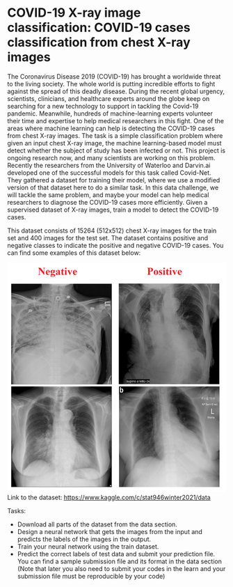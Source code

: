 # COVID-19 X-ray image classification: COVID-19 cases classification from chest X-ray images

The Coronavirus Disease 2019 (COVID-19) has brought a worldwide threat to the living society. The whole world is putting incredible efforts to fight against the spread of this deadly disease. During the recent global urgency, scientists, clinicians, and healthcare experts around the globe keep on searching for a new technology to support in tackling the Covid-19 pandemic. Meanwhile, hundreds of machine-learning experts volunteer their time and expertise to help medical researchers in this fight. One of the areas where machine learning can help is detecting the COVID-19 cases from chest X-ray images. The task is a simple classification problem where given an input chest X-ray image, the machine learning-based model must detect whether the subject of study has been infected or not. This project is ongoing research now, and many scientists are working on this problem. Recently the researchers from the University of Waterloo and Darvin.ai developed one of the successful models for this task called Covid-Net. They gathered a dataset for training their model, where we use a modified version of that dataset here to do a similar task. In this data challenge, we will tackle the same problem, and maybe your model can help medical researchers to diagnose the COVID-19 cases more efficiently. Given a supervised dataset of X-ray images, train a model to detect the COVID-19 cases.

This dataset consists of 15264 (512x512) chest X-ray images for the train set and 400 images for the test set. The dataset contains positive and negative classes to indicate the positive and negative COVID-19 cases. You can find some examples of this dataset below:

![test example](covid.png)
Link to the dataset: https://www.kaggle.com/c/stat946winter2021/data

Tasks:
- Download all parts of the dataset from the data section.
- Design a neural network that gets the images from the input and predicts the labels of the images in the output.
- Train your neural network using the train dataset.
- Predict the correct labels of test data and submit your prediction file. You can find a sample submission file and its format in the data section (Note that later you also need to submit your codes in the learn and your submission file must be reproducible by your code)

